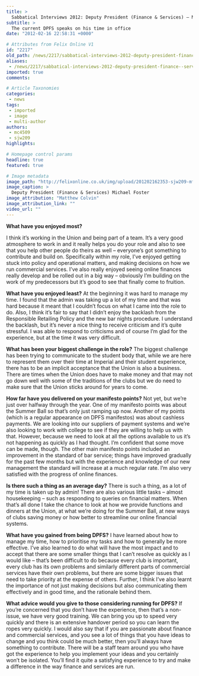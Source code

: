 ```yaml
---
title: >
  Sabbatical Interviews 2012: Deputy President (Finance & Services) – Michael Foster
subtitle: >
  The current DPFS speaks on his time in office
date: "2012-02-16 22:58:31 +0000"

# Attributes from Felix Online V1
id: "2217"
old_path: /news/2217/sabbatical-interviews-2012-deputy-president-finance--services--michael-foster
aliases:
 - /news/2217/sabbatical-interviews-2012-deputy-president-finance--services--michael-foster
imported: true
comments:

# Article Taxonomies
categories:
 - news
tags:
 - imported
 - image
 - multi-author
authors:
 - mc4509
 - sjw209
highlights:

# Homepage control params
headline: true
featured: true

# Image metadata
image_path: "http://felixonline.co.uk/img/upload/201202162353-sjw209-mfoster.jpg"
image_caption: >
  Deputy President (Finance & Services) Michael Foster
image_attribution: "Matthew Colvin"
image_attribution_link: ""
video_url: ""
---
```


__What have you enjoyed most?__

I think it’s working in the Union and being part of a team. It’s a very good atmosphere to work in and it really helps you do your role and also to see that you help other people do theirs as well – everyone’s got something to contribute and build on. Specifically within my role, I’ve enjoyed getting stuck into policy and operational matters, and making decisions on how we run commercial services. I’ve also really enjoyed seeing online finances really develop and be rolled out in a big way – obviously I’m building on the work of my predecessors but it’s good to see that finally come to fruition.

__What have you enjoyed least?__
 At the beginning it was hard to manage my time. I found that the admin was taking up a lot of my time and that was hard because it meant that I couldn’t focus on what I came into the role to do. Also, I think it’s fair to say that I didn’t enjoy the backlash from the Responsible Retailing Policy and the new bar nights procedure. I understand the backlash, but it’s never a nice thing to receive criticism and it’s quite stressful. I was able to respond to criticisms and of course I’m glad for the experience, but at the time it was very difficult.

__What has been your biggest challenge in the role?__
 The biggest challenge has been trying to communicate to the student body that, while we are here to represent them over their time at Imperial and their student experience, there has to be an implicit acceptance that the Union is also a business. There are times when the Union does have to make money and that may not go down well with some of the traditions of the clubs but we do need to make sure that the Union sticks around for years to come.

__How far have you delivered on your manifesto points?__
 Not yet, but we’re just over halfway through the year. One of my manifesto points was about the Summer Ball so that’s only just ramping up now. Another of my points (which is a regular appearance on DPFS manifestos) was about cashless payments. We are looking into our suppliers of payment systems and we’re also looking to work with college to see if they are willing to help us with that. However, because we need to look at all the options available to us it’s not happening as quickly as I had thought. I’m confident that some move can be made, though. The other main manifesto points included an improvement in the standard of bar service; things have improved gradually for the past few months but with the experience and knowledge of our new management the standard will increase at a much regular rate. I’m also very satisfied with the progress of online finances.

__Is there such a thing as an average day?__
 There is such a thing, as a lot of my time is taken up by admin! There are also various little tasks – almost housekeeping – such as responding to queries on financial matters. When that’s all done I take the chance to look at how we provide functions and dinners at the Union, at what we’re doing for the Summer Ball, at new ways of clubs saving money or how better to streamline our online financial systems.

__What have you gained from being DPFS?__
 I have learned about how to manage my time, how to prioritise my tasks and how to generally be more effective. I’ve also learned to do what will have the most impact and to accept that there are some smaller things that I can’t resolve as quickly as I would like – that’s been difficult to do because every club is important, every club has its own problems and similarly different parts of commercial services have their own problems, but there are some bigger issues that need to take priority at the expense of others. Further, I think I’ve also learnt the importance of not just making decisions but also communicating them effectively and in good time, and the rationale behind them.

__What advice would you give to those considering running for DPFS?__
 If you’re concerned that you don’t have the experience, then that’s a non-issue, we have very good training. We can bring you up to speed very quickly and there is an extensive handover period so you can learn the ropes very quickly. I would also say that if you are passionate about finance and commercial services, and you see a lot of things that you have ideas to change and you think could be much better, then you’ll always have something to contribute. There will be a staff team around you who have got the experience to help you implement your ideas and you certainly won’t be isolated. You’ll find it quite a satisfying experience to try and make a difference in the way finance and services are run.
